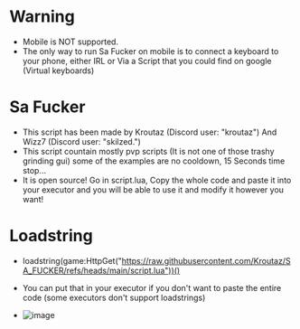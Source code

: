  # Warning
- Mobile is NOT supported.
- The only way to run Sa Fucker on mobile is to connect a keyboard to your phone, either IRL or Via a Script that you could find on google (Virtual keyboards)
 # Sa Fucker
- This script has been made by Kroutaz (Discord user: "kroutaz") And Wizz7 (Discord user: "skilzed.")
- This script countain mostly pvp scripts (It is not one of those trashy grinding gui) some of the examples are no cooldown, 15 Seconds time stop...
- It is open source! Go in script.lua, Copy the whole code and paste it into your executor and you will be able to use it and modify it however you want!
 # Loadstring
- loadstring(game:HttpGet("https://raw.githubusercontent.com/Kroutaz/SA_FUCKER/refs/heads/main/script.lua"))()
- You can put that in your executor if you don't want to paste the entire code (some executors don't support loadstrings)

- ![image](https://github.com/user-attachments/assets/6e1e34b6-578c-4568-bcfa-f6b8aa57d3a8)
